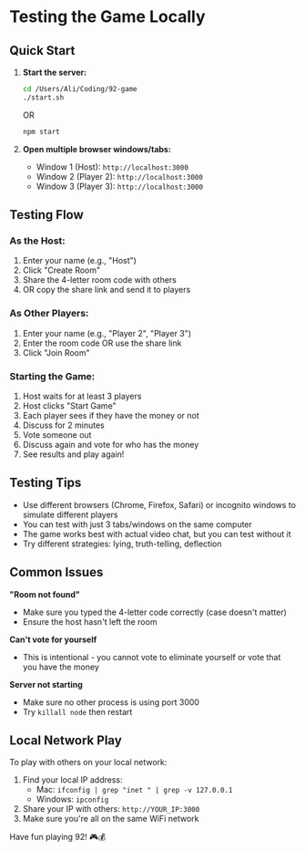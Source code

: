 # Testing the Game Locally

## Quick Start

1. **Start the server:**
   ```bash
   cd /Users/Ali/Coding/92-game
   ./start.sh
   ```
   OR
   ```bash
   npm start
   ```

2. **Open multiple browser windows/tabs:**
   - Window 1 (Host): `http://localhost:3000`
   - Window 2 (Player 2): `http://localhost:3000`
   - Window 3 (Player 3): `http://localhost:3000`

## Testing Flow

### As the Host:
1. Enter your name (e.g., "Host")
2. Click "Create Room"
3. Share the 4-letter room code with others
4. OR copy the share link and send it to players

### As Other Players:
1. Enter your name (e.g., "Player 2", "Player 3")
2. Enter the room code OR use the share link
3. Click "Join Room"

### Starting the Game:
1. Host waits for at least 3 players
2. Host clicks "Start Game"
3. Each player sees if they have the money or not
4. Discuss for 2 minutes
5. Vote someone out
6. Discuss again and vote for who has the money
7. See results and play again!

## Testing Tips

- Use different browsers (Chrome, Firefox, Safari) or incognito windows to simulate different players
- You can test with just 3 tabs/windows on the same computer
- The game works best with actual video chat, but you can test without it
- Try different strategies: lying, truth-telling, deflection

## Common Issues

**"Room not found"**
- Make sure you typed the 4-letter code correctly (case doesn't matter)
- Ensure the host hasn't left the room

**Can't vote for yourself**
- This is intentional - you cannot vote to eliminate yourself or vote that you have the money

**Server not starting**
- Make sure no other process is using port 3000
- Try `killall node` then restart

## Local Network Play

To play with others on your local network:
1. Find your local IP address:
   - Mac: `ifconfig | grep "inet " | grep -v 127.0.0.1`
   - Windows: `ipconfig`
2. Share your IP with others: `http://YOUR_IP:3000`
3. Make sure you're all on the same WiFi network

Have fun playing 92! 🎮💰